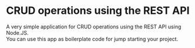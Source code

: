 # CRUD operations using the REST API

A very simple application for CRUD operations using the REST API using Node.JS.  
You can use this app as boilerplate code for jump starting your project. 
